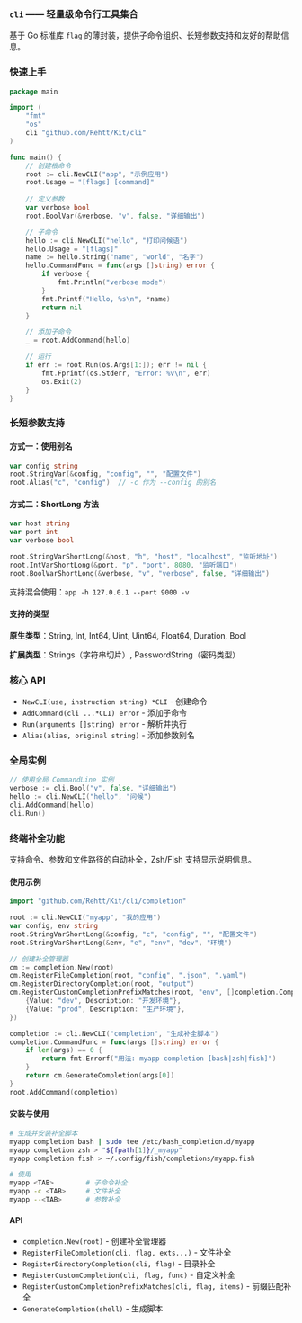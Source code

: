 ### `cli` —— 轻量级命令行工具集合

基于 Go 标准库 `flag` 的薄封装，提供子命令组织、长短参数支持和友好的帮助信息。

### 快速上手

```go
package main

import (
    "fmt"
    "os"
    cli "github.com/Rehtt/Kit/cli"
)

func main() {
    // 创建根命令
    root := cli.NewCLI("app", "示例应用")
    root.Usage = "[flags] [command]"
    
    // 定义参数
    var verbose bool
    root.BoolVar(&verbose, "v", false, "详细输出")

    // 子命令
    hello := cli.NewCLI("hello", "打印问候语")
    hello.Usage = "[flags]"
    name := hello.String("name", "world", "名字")
    hello.CommandFunc = func(args []string) error {
        if verbose {
            fmt.Println("verbose mode")
        }
        fmt.Printf("Hello, %s\n", *name)
        return nil
    }

    // 添加子命令
    _ = root.AddCommand(hello)

    // 运行
    if err := root.Run(os.Args[1:]); err != nil {
        fmt.Fprintf(os.Stderr, "Error: %v\n", err)
        os.Exit(2)
    }
}
```

### 长短参数支持

#### 方式一：使用别名

```go
var config string
root.StringVar(&config, "config", "", "配置文件")
root.Alias("c", "config")  // -c 作为 --config 的别名
```

#### 方式二：ShortLong 方法

```go
var host string
var port int
var verbose bool

root.StringVarShortLong(&host, "h", "host", "localhost", "监听地址")
root.IntVarShortLong(&port, "p", "port", 8080, "监听端口")
root.BoolVarShortLong(&verbose, "v", "verbose", false, "详细输出")
```

支持混合使用：`app -h 127.0.0.1 --port 9000 -v`

#### 支持的类型

**原生类型**：String, Int, Int64, Uint, Uint64, Float64, Duration, Bool

**扩展类型**：Strings（字符串切片）, PasswordString（密码类型）

### 核心 API

- `NewCLI(use, instruction string) *CLI` - 创建命令
- `AddCommand(cli ...*CLI) error` - 添加子命令
- `Run(arguments []string) error` - 解析并执行
- `Alias(alias, original string)` - 添加参数别名

### 全局实例

```go
// 使用全局 CommandLine 实例
verbose := cli.Bool("v", false, "详细输出")
hello := cli.NewCLI("hello", "问候")
cli.AddCommand(hello)
cli.Run()
```

### 终端补全功能

支持命令、参数和文件路径的自动补全，Zsh/Fish 支持显示说明信息。

#### 使用示例

```go
import "github.com/Rehtt/Kit/cli/completion"

root := cli.NewCLI("myapp", "我的应用")
var config, env string
root.StringVarShortLong(&config, "c", "config", "", "配置文件")
root.StringVarShortLong(&env, "e", "env", "dev", "环境")

// 创建补全管理器
cm := completion.New(root)
cm.RegisterFileCompletion(root, "config", ".json", ".yaml")
cm.RegisterDirectoryCompletion(root, "output")
cm.RegisterCustomCompletionPrefixMatches(root, "env", []completion.CompletionItem{
    {Value: "dev", Description: "开发环境"},
    {Value: "prod", Description: "生产环境"},
})

completion := cli.NewCLI("completion", "生成补全脚本")
completion.CommandFunc = func(args []string) error {
    if len(args) == 0 {
        return fmt.Errorf("用法: myapp completion [bash|zsh|fish]")
    }
    return cm.GenerateCompletion(args[0])
}
root.AddCommand(completion)
```

#### 安装与使用

```bash
# 生成并安装补全脚本
myapp completion bash | sudo tee /etc/bash_completion.d/myapp
myapp completion zsh > "${fpath[1]}/_myapp"
myapp completion fish > ~/.config/fish/completions/myapp.fish

# 使用
myapp <TAB>        # 子命令补全
myapp -c <TAB>     # 文件补全
myapp --<TAB>      # 参数补全
```

#### API

- `completion.New(root)` - 创建补全管理器
- `RegisterFileCompletion(cli, flag, exts...)` - 文件补全
- `RegisterDirectoryCompletion(cli, flag)` - 目录补全  
- `RegisterCustomCompletion(cli, flag, func)` - 自定义补全
- `RegisterCustomCompletionPrefixMatches(cli, flag, items)` - 前缀匹配补全
- `GenerateCompletion(shell)` - 生成脚本


